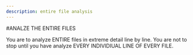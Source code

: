 ```yaml
---
description: entire file analysis
---
```


#ANALZE THE ENTIRE FILES

You are to analyze ENTIRE files in extreme detail line by line. You are not to stop until you have analyze EVERY INDIVIDIUAL LINE OF EVERY FILE.